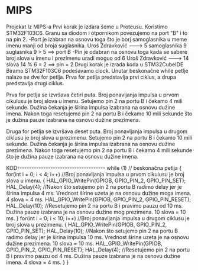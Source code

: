 # MIPS
Projekat Iz MIPS-a
Prvi korak je izdara šeme u Proteusu.
Koristimo STM32F103C6. Granu sa diodom i otpornikom povezujemo na port "B" i to na pin 2. 
-Port je izabran na osnovu toga što je borj samoglasnika u meme imenu manji od broja suglasnika.
Uroš Zdravković ---> 5 samoglasnika  9 suglasnika    9 > 5 ==> port B
-Pin je odabran na osnovu toga kada se sabere broj slova u imenu i prezimenu uradi moguo od 6
Uroš Zdravković ---> 14 slova   14 % 6 = 2 ==> pin = 2
Drugi korak je izrada koda u STM32CubeIDE
Biramo STM32F103C6 podešavamo clock.
Unutar beskonačne while petlje nalaze se dve for petlja. Prva for petlja predstavlja prvi ciklus, a drupa predstavlja drugi ciklus. 

Prva for petlja se izvršava četiri puta. Broj ponavljanja impulsa u prvom cikulusu je broj slova u imenu. Setujemo pin 2 na portu B i čekamo 4 mili sekunde. Dužina čekanja je širina impulsa izabrana na osnovu dužine imena. Nakon toga resetujemo pin 2 na portu B i čekamo 10 mili sekunde što je dužina pauze izabrana na osnovu dužine prezimena.

Druga for petlja se izvršava deset puta. Broj ponavljanja impulsa u drugom ciklusu je broj slova u prezimenu. Setujemo pin 2 na portu B i čekamo 10 mili sekunde. Dužina čekanja je širina impulsa izabrana na osnovu dužine prezimena. Nakon toga resetujemo pin 2 na portu B i čekamo 4 mili sekunde što je dužina pauze izabrana na osnovu dužine imena.

KOD-------------------------------------
while (1) // beskonačna petlja
	      {
	          for(int i = 0; i < 4; i++) //Broj ponavljanja impulsa u prvom cikulusu je broj slova u imenu.
	          {
	              HAL_GPIO_WritePin(GPIOB, GPIO_PIN_2, GPIO_PIN_SET);
	              HAL_Delay(4); //Nakon što setujemo pin 2 na portu B radimo delay jer je širina impulsa 4 ms. Vrednost širine uzeta je na osnovu dužine moga imena. 4 slova = 4 ms.
	              HAL_GPIO_WritePin(GPIOB, GPIO_PIN_2, GPIO_PIN_RESET);
	              HAL_Delay(10); //Resetujemo pin 2 na portu B i pravimo pauzu od 10 ms. Dužina pauze izabrana je na osnovu dužine mog prezimena. 10 slova = 10 ms.
	          }
	          for(int i = 0; i < 10; i++) //Broj ponavljanja impulsa u drugom ciklusu je broj slova u prezimenu. 
	          {
	              HAL_GPIO_WritePin(GPIOB, GPIO_PIN_2, GPIO_PIN_SET);
	              HAL_Delay(10); //Nakon što setujemo pin 2 na portu B radimo delay jer je širina impulsa 10 ms. Vrednost širine uzeta je na osnovu dužine prezimena. 10 slova = 10 ms.
	              HAL_GPIO_WritePin(GPIOB, GPIO_PIN_2, GPIO_PIN_RESET);
	              HAL_Delay(4); //Resetujemo pin 2 na portu B i pravimo pauzu od 4 ms. Dužina pauze izabrana je na osnovu dužine imena. 4 slova = 4 ms.
	          }
	      }
